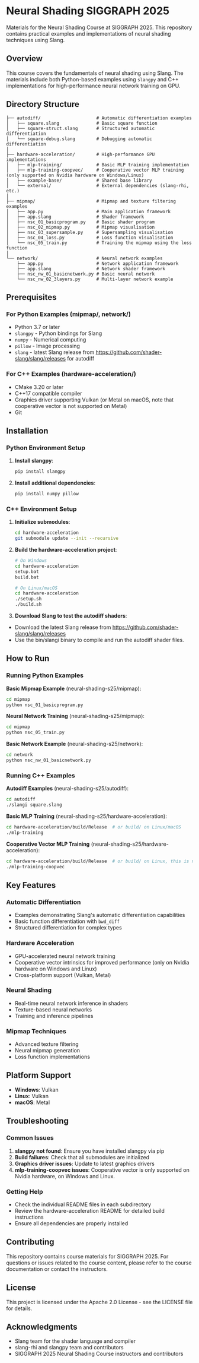 # Neural Shading SIGGRAPH 2025

Materials for the Neural Shading Course at SIGGRAPH 2025. This repository contains practical examples and implementations of neural shading techniques using Slang.

## Overview

This course covers the fundamentals of neural shading using Slang. The materials include both Python-based examples using `slangpy` and C++ implementations for high-performance neural network training on GPU.

## Directory Structure

```
├── autodiff/                     # Automatic differentiation examples
│   ├── square.slang              # Basic square function
│   ├── square-struct.slang       # Structured automatic differentiation
│   └── square-debug.slang        # Debugging automatic differentiation
│
├── hardware-acceleration/        # High-performance GPU implementations
│   ├── mlp-training/             # Basic MLP training implementation
│   ├── mlp-training-coopvec/     # Cooperative vector MLP training (only supported on Nvidia hardware on Windows/Linux)
│   ├── example-base/             # Shared base library
│   └── external/                 # External dependencies (slang-rhi, etc.)
│
├── mipmap/                       # Mipmap and texture filtering examples
│   ├── app.py                    # Main application framework
│   ├── app.slang                 # Shader framework
│   ├── nsc_01_basicprogram.py    # Basic shader program
│   ├── nsc_02_mipmap.py          # Mipmap visualisation
│   ├── nsc_03_supersample.py     # Supersampling visualisation
│   ├── nsc_04_loss.py            # Loss function visualisation
│   └── nsc_05_train.py           # Training the mipmap using the loss function
│
└── network/                      # Neural network examples
    ├── app.py                    # Network application framework
    ├── app.slang                 # Network shader framework
    ├── nsc_nw_01_basicnetwork.py # Basic neural network
    └── nsc_nw_02_3layers.py      # Multi-layer network example
```

## Prerequisites

### For Python Examples (mipmap/, network/)
- Python 3.7 or later
- `slangpy` - Python bindings for Slang
- `numpy` - Numerical computing
- `pillow` - Image processing
- `slang` - latest Slang release from https://github.com/shader-slang/slang/releases for autodiff

### For C++ Examples (hardware-acceleration/)
- CMake 3.20 or later
- C++17 compatible compiler
- Graphics driver supporting Vulkan (or Metal on macOS, note that cooperative vector is not supported on Metal)
- Git

## Installation

### Python Environment Setup

1. **Install slangpy**:
   ```bash
   pip install slangpy
   ```

2. **Install additional dependencies**:
   ```bash
   pip install numpy pillow
   ```

### C++ Environment Setup

1. **Initialize submodules**:
   ```bash
   cd hardware-acceleration
   git submodule update --init --recursive
   ```

2. **Build the hardware-acceleration project**:
   ```bash
   # On Windows
   cd hardware-acceleration
   setup.bat
   build.bat
   
   # On Linux/macOS
   cd hardware-acceleration
   ./setup.sh
   ./build.sh
   ```

3. **Download Slang to test the autodiff shaders**:
- Download the latest Slang release from https://github.com/shader-slang/slang/releases
- Use the bin/slangi binary to compile and run the autodiff shader files.

## How to Run

### Running Python Examples

**Basic Mipmap Example** (neural-shading-s25/mipmap):
```bash
cd mipmap
python nsc_01_basicprogram.py
```

**Neural Network Training** (neural-shading-s25/mipmap):
```bash
cd mipmap
python nsc_05_train.py
```

**Basic Network Example** (neural-shading-s25/network):
```bash
cd network
python nsc_nw_01_basicnetwork.py
```

### Running C++ Examples

**Autodiff Examples** (neural-shading-s25/autodiff):
```bash
cd autodiff
./slangi square.slang
```

**Basic MLP Training** (neural-shading-s25/hardware-acceleration):
```bash
cd hardware-acceleration/build/Release  # or build/ on Linux/macOS
./mlp-training
```

**Cooperative Vector MLP Training** (neural-shading-s25/hardware-acceleration):
```bash
cd hardware-acceleration/build/Release  # or build/ on Linux, this is not supported on macOS
./mlp-training-coopvec
```

## Key Features

### Automatic Differentiation
- Examples demonstrating Slang's automatic differentiation capabilities
- Basic function differentiation with `bwd_diff`
- Structured differentiation for complex types

### Hardware Acceleration
- GPU-accelerated neural network training
- Cooperative vector intrinsics for improved performance (only on Nvidia hardware on Windows and Linux)
- Cross-platform support (Vulkan, Metal)

### Neural Shading
- Real-time neural network inference in shaders
- Texture-based neural networks
- Training and inference pipelines

### Mipmap Techniques
- Advanced texture filtering
- Neural mipmap generation
- Loss function implementations

## Platform Support

- **Windows**: Vulkan
- **Linux**: Vulkan
- **macOS**: Metal

## Troubleshooting

### Common Issues

1. **slangpy not found**: Ensure you have installed slangpy via pip
2. **Build failures**: Check that all submodules are initialized
3. **Graphics driver issues**: Update to latest graphics drivers
4. **mlp-training-coopvec issues**: Cooperative vector is only supported on Nvidia hardware, on Windows and Linux.

### Getting Help

- Check the individual README files in each subdirectory
- Review the hardware-acceleration README for detailed build instructions
- Ensure all dependencies are properly installed

## Contributing

This repository contains course materials for SIGGRAPH 2025. For questions or issues related to the course content, please refer to the course documentation or contact the instructors.

## License

This project is licensed under the Apache 2.0 License - see the LICENSE file for details.

## Acknowledgments

- Slang team for the shader language and compiler
- slang-rhi and slangpy team and contributors
- SIGGRAPH 2025 Neural Shading Course instructors and contributors
